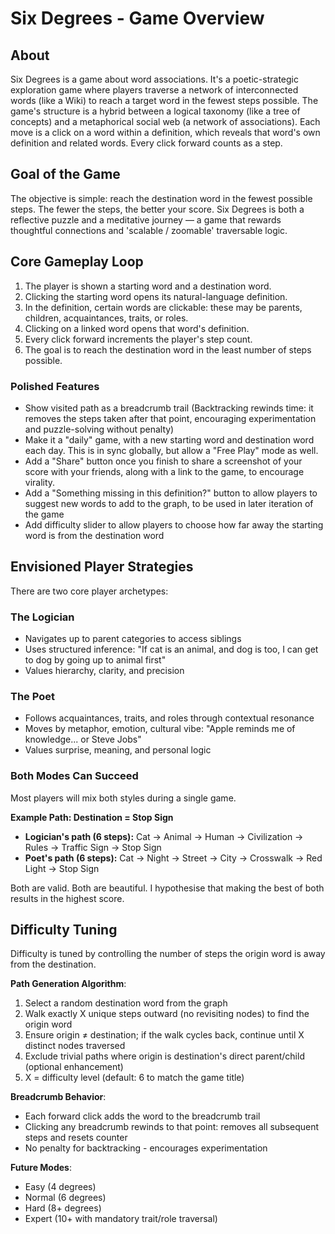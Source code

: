 # Six Degrees - Game Overview

## About

Six Degrees is a game about word associations. It's a poetic-strategic exploration game where players traverse a network of interconnected words (like a Wiki) to reach a target word in the fewest steps possible. The game's structure is a hybrid between a logical taxonomy (like a tree of concepts) and a metaphorical social web (a network of associations). Each move is a click on a word within a definition, which reveals that word's own definition and related words. Every click forward counts as a step.

## Goal of the Game

The objective is simple: reach the destination word in the fewest possible steps. The fewer the steps, the better your score. Six Degrees is both a reflective puzzle and a meditative journey — a game that rewards thoughtful connections and 'scalable / zoomable' traversable logic.

## Core Gameplay Loop

1. The player is shown a starting word and a destination word.
2. Clicking the starting word opens its natural-language definition.
3. In the definition, certain words are clickable: these may be parents, children, acquaintances, traits, or roles.
4. Clicking on a linked word opens that word's definition.
5. Every click forward increments the player's step count.
6. The goal is to reach the destination word in the least number of steps possible.

### Polished Features

- Show visited path as a breadcrumb trail (Backtracking rewinds time: it removes the steps taken after that point, encouraging experimentation and puzzle-solving without penalty)
- Make it a "daily" game, with a new starting word and destination word each day. This is in sync globally, but allow a "Free Play" mode as well.
- Add a "Share" button once you finish to share a screenshot of your score with your friends, along with a link to the game, to encourage virality.
- Add a "Something missing in this definition?" button to allow players to suggest new words to add to the graph, to be used in later iteration of the game
- Add difficulty slider to allow players to choose how far away the starting word is from the destination word

## Envisioned Player Strategies

There are two core player archetypes:

### The Logician
- Navigates up to parent categories to access siblings
- Uses structured inference: "If cat is an animal, and dog is too, I can get to dog by going up to animal first"
- Values hierarchy, clarity, and precision

### The Poet
- Follows acquaintances, traits, and roles through contextual resonance
- Moves by metaphor, emotion, cultural vibe: "Apple reminds me of knowledge... or Steve Jobs"
- Values surprise, meaning, and personal logic

### Both Modes Can Succeed
Most players will mix both styles during a single game.

**Example Path: Destination = Stop Sign**
- **Logician's path (6 steps):** Cat → Animal → Human → Civilization → Rules → Traffic Sign → Stop Sign
- **Poet's path (6 steps):** Cat → Night → Street → City → Crosswalk → Red Light → Stop Sign

Both are valid. Both are beautiful. I hypothesise that making the best of both results in the highest score.

## Difficulty Tuning

Difficulty is tuned by controlling the number of steps the origin word is away from the destination.

**Path Generation Algorithm**:
1. Select a random destination word from the graph
2. Walk exactly X unique steps outward (no revisiting nodes) to find the origin word
3. Ensure origin ≠ destination; if the walk cycles back, continue until X distinct nodes traversed
4. Exclude trivial paths where origin is destination's direct parent/child (optional enhancement)
5. X = difficulty level (default: 6 to match the game title)

**Breadcrumb Behavior**:
- Each forward click adds the word to the breadcrumb trail
- Clicking any breadcrumb rewinds to that point: removes all subsequent steps and resets counter
- No penalty for backtracking - encourages experimentation

**Future Modes**:
- Easy (4 degrees)
- Normal (6 degrees) 
- Hard (8+ degrees)
- Expert (10+ with mandatory trait/role traversal)

